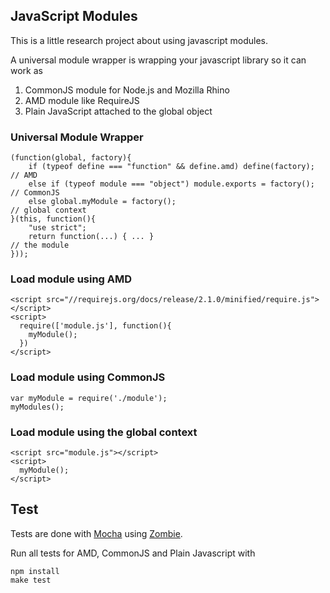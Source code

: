 ## JavaScript Modules

This is a little research project about using javascript modules.

A universal module wrapper is wrapping your javascript library so it can work as

1. CommonJS module for Node.js and Mozilla Rhino
2. AMD module like RequireJS
3. Plain JavaScript attached to the global object 

### Universal Module Wrapper

    (function(global, factory){
        if (typeof define === "function" && define.amd) define(factory);        // AMD
        else if (typeof module === "object") module.exports = factory();        // CommonJS 
        else global.myModule = factory();                                       // global context
    }(this, function(){
        "use strict";
        return function(...) { ... }                                            // the module
    }));

### Load module using AMD

    <script src="//requirejs.org/docs/release/2.1.0/minified/require.js"></script>
    <script>
      require(['module.js'], function(){ 
        myModule(); 
      })
    </script>

### Load module using CommonJS 

    var myModule = require('./module');
    myModules();

### Load module using the global context

    <script src="module.js"></script>
    <script>
      myModule();
    </script>

## Test

Tests are done with [Mocha](http://visionmedia.github.io/mocha/) using
[Zombie](http://zombie.labnotes.org/).

Run all tests for AMD, CommonJS and Plain Javascript with

    npm install
    make test





